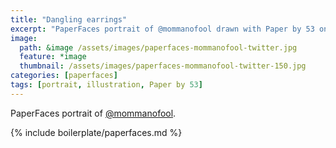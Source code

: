 ```yaml
---
title: "Dangling earrings"
excerpt: "PaperFaces portrait of @mommanofool drawn with Paper by 53 on an iPad."
image: 
  path: &image /assets/images/paperfaces-mommanofool-twitter.jpg 
  feature: *image
  thumbnail: /assets/images/paperfaces-mommanofool-twitter-150.jpg
categories: [paperfaces]
tags: [portrait, illustration, Paper by 53]
---
```


PaperFaces portrait of [@mommanofool](https://twitter.com/mommanofool).

{% include boilerplate/paperfaces.md %}
